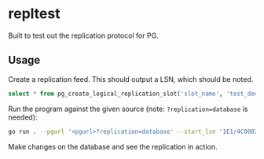 # repltest

Built to test out the replication protocol for PG.

## Usage

Create a replication feed. This should output a LSN, which should be noted.

```sql
select * from pg_create_logical_replication_slot('slot_name', 'test_decoding');
```

Run the program against the given source (note: `?replication=database` is needed):

```sh
go run . --pgurl '<pgurl>?replication=database' --start_lsn '1E1/4C0002E0' --slot_name 'slot_name'
```

Make changes on the database and see the replication in action.